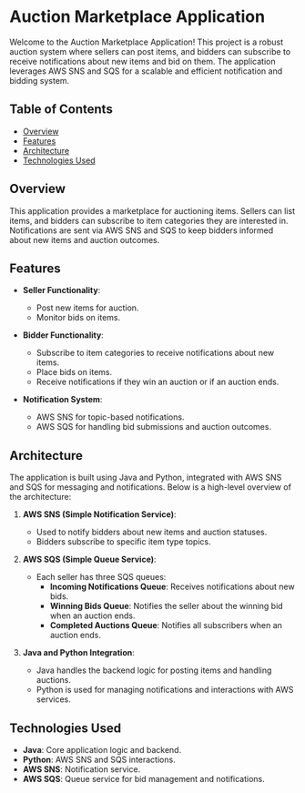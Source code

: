# Auction Marketplace Application

Welcome to the Auction Marketplace Application! This project is a robust auction system where sellers can post items, and bidders can subscribe to receive notifications about new items and bid on them. The application leverages AWS SNS and SQS for a scalable and efficient notification and bidding system.

## Table of Contents

- [Overview](#overview)
- [Features](#features)
- [Architecture](#architecture)
- [Technologies Used](#technologies-used)

## Overview

This application provides a marketplace for auctioning items. Sellers can list items, and bidders can subscribe to item categories they are interested in. Notifications are sent via AWS SNS and SQS to keep bidders informed about new items and auction outcomes.

## Features

- **Seller Functionality**:
  - Post new items for auction.
  - Monitor bids on items.

- **Bidder Functionality**:
  - Subscribe to item categories to receive notifications about new items.
  - Place bids on items.
  - Receive notifications if they win an auction or if an auction ends.

- **Notification System**:
  - AWS SNS for topic-based notifications.
  - AWS SQS for handling bid submissions and auction outcomes.

## Architecture

The application is built using Java and Python, integrated with AWS SNS and SQS for messaging and notifications. Below is a high-level overview of the architecture:

1. **AWS SNS (Simple Notification Service)**:
   - Used to notify bidders about new items and auction statuses.
   - Bidders subscribe to specific item type topics.

2. **AWS SQS (Simple Queue Service)**:
   - Each seller has three SQS queues:
     - **Incoming Notifications Queue**: Receives notifications about new bids.
     - **Winning Bids Queue**: Notifies the seller about the winning bid when an auction ends.
     - **Completed Auctions Queue**: Notifies all subscribers when an auction ends.

3. **Java and Python Integration**:
   - Java handles the backend logic for posting items and handling auctions.
   - Python is used for managing notifications and interactions with AWS services.

## Technologies Used

- **Java**: Core application logic and backend.
- **Python**: AWS SNS and SQS interactions.
- **AWS SNS**: Notification service.
- **AWS SQS**: Queue service for bid management and notifications.
